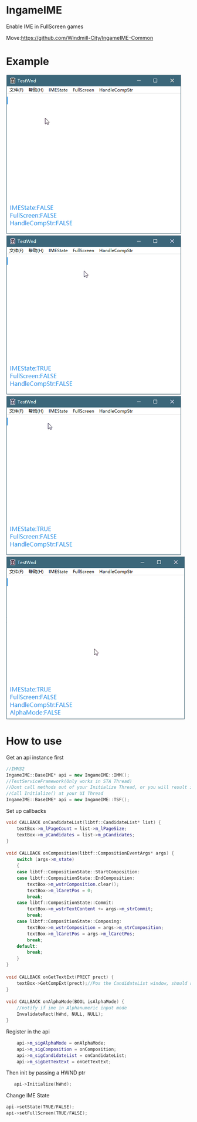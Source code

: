 # IngameIME
Enable IME in FullScreen games

Move:https://github.com/Windmill-City/IngameIME-Common
# Example
![Change IME State](https://github.com/Windmill-City/IngameIME/blob/master/Docs/IMEState.gif)
![Handle Composition String](https://github.com/Windmill-City/IngameIME/blob/master/Docs/CompStr.gif)
![FullScreen Mode](https://github.com/Windmill-City/IngameIME/blob/master/Docs/FullSC.gif)
![Alpha Mode](https://github.com/Windmill-City/IngameIME/blob/master/Docs/AlphaMode.gif)
# How to use
Get an api instance first
```c++
//IMM32
IngameIME::BaseIME* api = new IngameIME::IMM();
//TextServiceFramework(Only works in STA Thread)
//Dont call methods out of your Initialize Thread, or you will result in crash
//Call Initialize() at your UI Thread
IngameIME::BaseIME* api = new IngameIME::TSF();
```
Set up callbacks
```c++
void CALLBACK onCandidateList(libtf::CandidateList* list) {
	textBox->m_lPageCount = list->m_lPageSize;
	textBox->m_pCandidates = list->m_pCandidates;
}

void CALLBACK onComposition(libtf::CompositionEventArgs* args) {
	switch (args->m_state)
	{
	case libtf::CompositionState::StartComposition:
	case libtf::CompositionState::EndComposition:
		textBox->m_wstrComposition.clear();
		textBox->m_lCaretPos = 0;
		break;
	case libtf::CompositionState::Commit:
		textBox->m_wstrTextContent += args->m_strCommit;
		break;
	case libtf::CompositionState::Composing:
		textBox->m_wstrComposition = args->m_strComposition;
		textBox->m_lCaretPos = args->m_lCaretPos;
		break;
	default:
		break;
	}
}

void CALLBACK onGetTextExt(PRECT prect) {
	textBox->GetCompExt(prect);//Pos the CandidateList window, should return a bounding box of the composition string
}

void CALLBACK onAlphaMode(BOOL isAlphaMode) {
	//notify if ime in Alphanumeric input mode
	InvalidateRect(hWnd, NULL, NULL);
}
```
Register in the api
```c++
	api->m_sigAlphaMode = onAlphaMode;
	api->m_sigComposition = onComposition;
	api->m_sigCandidateList = onCandidateList;
	api->m_sigGetTextExt = onGetTextExt;
```
Then init by passing a HWND ptr
```c++
   api->Initialize(hWnd);
```
Change IME State
```c++
api->setState(TRUE/FALSE);
api->setFullScreen(TRUE/FALSE);
```
